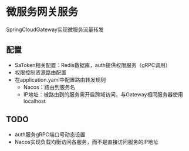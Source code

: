 # 微服务网关服务
SpringCloudGateway实现微服务流量转发
## 配置
- SaToken相关配置：Redis数据库，auth提供权限服务（gRPC调用）
- 权限控制资源路由配置
- 在application.yaml中配置路由转发规则
  - Nacos：路由到服务名
  - IP地址：被路由到的服务需开启跨域访问，与Gateway相同服务器使用localhost

## TODO
- auth服务gRPC端口号动态设置
- Nacos实现负载均衡访问各服务，而不是直接访问服务的IP地址
